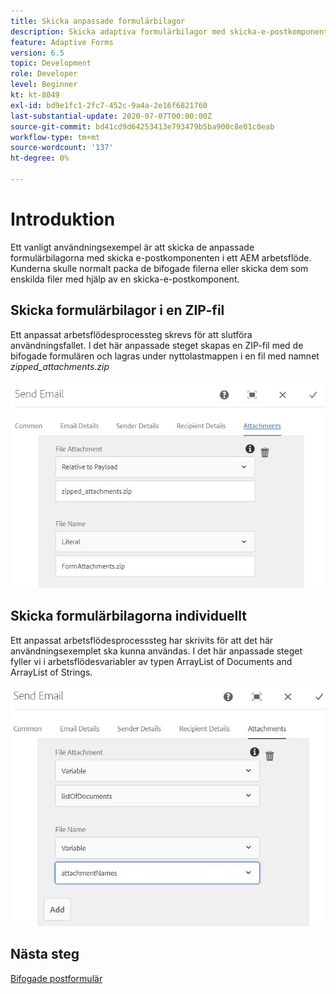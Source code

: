 ```yaml
---
title: Skicka anpassade formulärbilagor
description: Skicka adaptiva formulärbilagor med skicka-e-postkomponent
feature: Adaptive Forms
version: 6.5
topic: Development
role: Developer
level: Beginner
kt: kt-8049
exl-id: bd9e1fc1-2fc7-452c-9a4a-2e16f6821760
last-substantial-update: 2020-07-07T00:00:00Z
source-git-commit: bd41cd9d64253413e793479b5ba900c8e01c0eab
workflow-type: tm+mt
source-wordcount: '137'
ht-degree: 0%

---
```


# Introduktion



Ett vanligt användningsexempel är att skicka de anpassade formulärbilagorna med skicka e-postkomponenten i ett AEM arbetsflöde.
Kunderna skulle normalt packa de bifogade filerna eller skicka dem som enskilda filer med hjälp av en skicka-e-postkomponent.

## Skicka formulärbilagor i en ZIP-fil

Ett anpassat arbetsflödesprocessteg skrevs för att slutföra användningsfallet. I det här anpassade steget skapas en ZIP-fil med de bifogade formulären och lagras under nyttolastmappen i en fil med namnet *zipped_attachments.zip*

![send-form-attachments](assets/send-form-attachments.JPG)

## Skicka formulärbilagorna individuellt

Ett anpassat arbetsflödesprocesssteg har skrivits för att det här användningsexemplet ska kunna användas. I det här anpassade steget fyller vi i arbetsflödesvariabler av typen ArrayList of Documents and ArrayList of Strings.

![skicka-lista-för-dokument](assets/send-list-of-documents.JPG)

## Nästa steg

[Bifogade postformulär](./custom-process-step.md)
